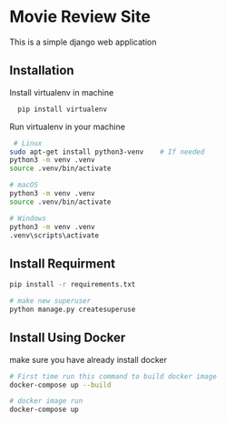 
# Movie Review Site

This is a simple django web application 

## Installation

Install virtualenv in machine

```bash
  pip install virtualenv
```
    


 Run virtualenv in your machine

```bash
 # Linux
sudo apt-get install python3-venv    # If needed
python3 -m venv .venv
source .venv/bin/activate

# macOS
python3 -m venv .venv
source .venv/bin/activate

# Windows
python3 -m venv .venv
.venv\scripts\activate
```
    

## Install Requirment 
```bash
pip install -r requirements.txt

# make new superuser 
python manage.py createsuperuse
```

## Install Using Docker
make sure you have already install  docker 
```bash
# First time run this command to build docker image
docker-compose up --build

# docker image run 
docker-compose up
```
